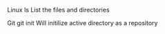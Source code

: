Linux
ls  List the files and directories

Git
git init Will initilize active directory as a repository
